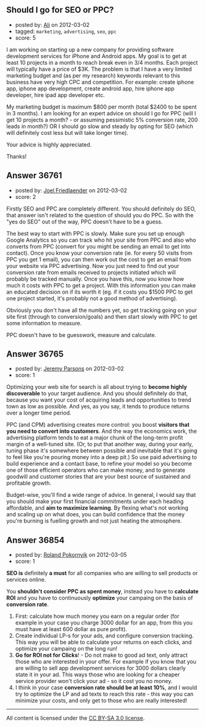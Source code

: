 ## Should I go for SEO or PPC?

- posted by: [Ali](https://stackexchange.com/users/-1/10248-ali) on 2012-03-02
- tagged: `marketing`, `advertising`, `seo`, `ppc`
- score: 5

I am working on starting up a new company for providing software development services for iPhone and Android apps. My goal is to get at least 10 projects in a month to reach break even in 3/4 months. Each project will typically have a price of $3K. The problem is that I have a very limited marketing budget and (as per my research) keywords relevant to this business have very high CPC and competition. For example: create iphone app, iphone app development, create android app, hire iphone app developer, hire ipad app developer etc.

My marketing budget is maximum $800 per month (total $2400 to be spent in 3 months). I am looking for an expert advice on should I go for PPC (will I get 10 projects a month? - or assuming pessimistic 5% conversion rate, 200 leads in month?) OR I should go slow and steady by opting for SEO (which will definitely cost less but will take longer time).

Your advice is highly appreciated.

Thanks!


## Answer 36761

- posted by: [Joel Friedlaender](https://stackexchange.com/users/-1/5543-joel-friedlaender) on 2012-03-02
- score: 2

Firstly SEO and PPC are completely different.  You should definitely do SEO, that answer isn't related to the question of should you do PPC.  So with the "yes do SEO" out of the way, PPC doesn't have to be a guess.

The best way to start with PPC is slowly.  Make sure you set up enough Google Analytics so you can track who hit your site from PPC and also who converts from PPC (convert for you might be sending an email to get into contact).  Once you know your conversion rate (ie. for every 50 visits from PPC you get 1 email), you can then work out the cost to get an email from your website via PPC advertising.  Now you just need to find out your conversion rate from emails received to projects initiated which will probably be tracked manually.  Once you have this, now you know how much it costs with PPC to get a project.  With this information you can make an educated decision on if its worth it (eg. if it costs you $1500 PPC to get one project started, it's probably not a good method of advertising).

Obviously you don't have all the numbers yet, so get tracking going on your site first (through to conversion/goals) and then start slowly with PPC to get some information to measure.

PPC doesn't have to be guesswork, measure and calculate.


## Answer 36765

- posted by: [Jeremy Parsons](https://stackexchange.com/users/-1/4291-jeremy-parsons) on 2012-03-02
- score: 1

Optimizing your web site for search is all about trying to **become highly discoverable** to your target audience. And you should definitely do that, because you want your cost of acquiring leads and opportunities to trend town as low as possible. And yes, as you say, it tends to produce returns over a longer time period.

PPC (and CPM) advertising creates more control: you boost **visitors that you need to convert into customers**. And the way the economics work, the advertising platform tends to eat a major chunk of the long-term profit margin of a well-tuned site. (Or, to put that another way, during your early, tuning phase it's somewhere between possible and inevitable that it's going to feel like you're pouring money into a deep pit.) So use paid advertising to build experience and a contact base, to refine your model so you become one of those efficient operators who can make money, and to generate goodwill and customer stories that are your best source of sustained and profitable growth.

Budget-wise, you'll find a wide range of advice. In general, I would say that you should make your first financial commitments under each heading affordable, and **aim to maximize learning**. By flexing what's not working and scaling up on what does, you can build confidence that the money you're burning is fuelling growth and not just heating the atmosphere.


## Answer 36854

- posted by: [Roland Pokornyik](https://stackexchange.com/users/-1/7198-roland-pokornyik) on 2012-03-05
- score: 1

**SEO is** definitely **a must** for all companies who are willing to sell products or services online. 

You **shouldn't consider PPC as spent money**, instead you have to **calculate ROI** and you have to continuously **optimize** your campaing on the basis of **conversion rate**. 

 1. First: calculate how much money you earn on a regular order (for example in your case you charge 3000 dollar for an app, from this you must have at least 600 dollar as pure profit).
 2. Create individual LP-s for your ads, and configure conversion tracking. This way you will be able to calculate your returns on each clicks, and optimize your campaing on the long run!
 3. **Go for ROI not for Clicks**! - Do not make to good ad text, only attract those who are interested in your offer. For example if you know that you are willing to sell app development services for 3000 dollars clearly state it in your ad. This ways those who are looking for a cheaper service provider won't click your ad - so it cost you no money.
 4. I think in your case **conversion rate should be at least 10%**, and I would try to optimize the LP and ad texts to reach this rate - this way you can minimize your costs, and only get to those who are really interested!

 



---

All content is licensed under the [CC BY-SA 3.0 license](https://creativecommons.org/licenses/by-sa/3.0/).
